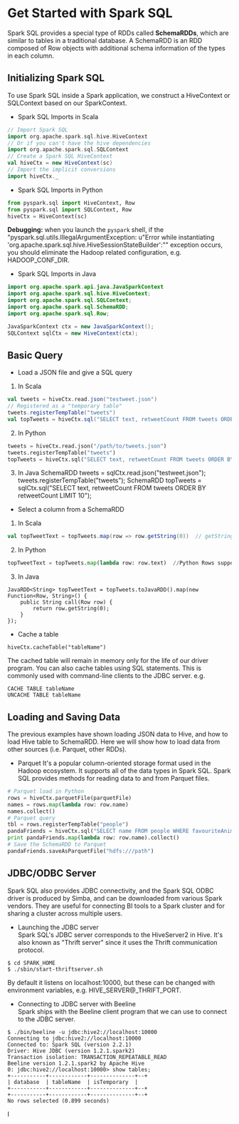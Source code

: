 # Get Started with Spark SQL
Spark SQL provides a special type of RDDs called **SchemaRDDs**, which are similar to tables in a traditional database. A SchemaRDD is an RDD composed of Row objects with additional schema information of the types in each column.

## Initializing Spark SQL
To use Spark SQL inside a Spark application, we construct a HiveContext or SQLContext based on our SparkContext.
- Spark SQL Imports in Scala
```scala
// Import Spark SQL
import org.apache.spark.sql.hive.HiveContext
// Or if you can't have the hive dependencies
import org.apache.spark.sql.SQLContext
// Create a Spark SQL HiveContext
val hiveCtx = new HiveContext(sc)
// Import the implicit conversions
import hiveCtx._
```

- Spark SQL Imports in Python
```python
from pyspark.sql import HiveContext, Row
from pyspark.sql import SQLContext, Row
hiveCtx = HiveContext(sc)
```
**Debugging:** when you launch the `pyspark` shell, if the "pyspark.sql.utils.IllegalArgumentException: u"Error while instantiating 'org.apache.spark.sql.hive.HiveSessionStateBuilder':"" exception occurs, you should eliminate the Hadoop related configuration, e.g. HADOOP_CONF_DIR.

- Spark SQL Imports in Java
```java
import org.apache.spark.api.java.JavaSparkContext
import org.apache.spark.sql.hive.HiveContext;
import org.apache.spark.sql.SQLContext;
import org.apache.spark.sql.SchemaRDD;
import org.apache.spark.sql.Row;

JavaSparkContext ctx = new JavaSparkContext();
SQLContext sqlCtx = new HiveContext(ctx);
```

## Basic Query
- Load a JSON file and give a SQL query
1. In Scala
```scala
val tweets = hiveCtx.read.json("testweet.json")
// Registered as a "temporary table"
tweets.registerTempTable("tweets")
val topTweets = hiveCtx.sql("SELECT text, retweetCount FROM tweets ORDER BY retweetCount LIMIT 10")
```

2. In Python
```python
tweets = hiveCtx.read.json("/path/to/tweets.json")
tweets.registerTempTable("tweets")
topTweets = hiveCtx.sql("SELECT text, retweetCount FROM tweets ORDER BY retweetCount LIMIT 10")
```

3. In Java
SchemaRDD tweets = sqlCtx.read.json("testweet.json");
tweets.registerTempTable("tweets");
SchemaRDD topTweets = sqlCtx.sql("SELECT text, retweetCount FROM tweets ORDER BY retweetCount LIMIT 10");

- Select a column from a SchemaRDD
1. In Scala
```scala
val topTweetText = topTweets.map(row => row.getString(0))  // getString(0) would return field 0 as a string
```

2. In Python
```python
topTweetText = topTweets.map(lambda row: row.text)  //Python Rows support named access to their fields, row.column_name
```

3. In Java
```
JavaRDD<String> topTweetText = topTweets.toJavaRDD().map(new Function<Row, String>() {
	public String call(Row row) {
		return row.getString(0);
	}
});
```

- Cache a table
```
hiveCtx.cacheTable("tableName")
```
The cached table will remain in memory only for the life of our driver program. You can also cache tables using SQL statements. This is commonly used with command-line clients to the JDBC server. e.g.
```
CACHE TABLE tableName
UNCACHE TABLE tableName
```

## Loading and Saving Data
The previous examples have shown loading JSON data to Hive, and how to load Hive table to SchemaRDD. Here we will show how to load data from other sources (i.e. Parquet, other RDDs).

- Parquet
It's a popular column-oriented storage format used in the Hadoop ecosystem. It supports all of the data types in Spark SQL. Spark SQL provides methods for reading data to and from Parquet files.
```python
# Parquet load in Python
rows = hiveCtx.parquetFile(parquetFile)
names = rows.map(lambda row: row.name)
names.collect()
# Parquet query
tbl = rows.registerTempTable("people")
pandaFriends = hiveCtx.sql("SELECT name FROM people WHERE favouriteAnimal = \"panda\"")
print pandaFriends.map(lambda row: row.name).collect()
# Save the SchemaRDD to Parquet
pandaFriends.saveAsParquetFile("hdfs:///path")
```

## JDBC/ODBC Server 
Spark SQL also provides JDBC connectivity, and the Spark SQL ODBC driver is produced by Simba, and can be downloaded from various Spark vendors. They are useful for connecting BI tools to a Spark cluster and for sharing a cluster across multiple users. 
- Launching the JDBC server  
Spark SQL's JDBC server corresponds to the HiveServer2 in Hive. It's also known as "Thrift server" since it uses the Thrift communication protocol.
```
$ cd SPARK_HOME
$ ./sbin/start-thriftserver.sh
```
By default it listens on localhost:10000, but these can be changed with environment variables, e.g. HIVE_SERVER@_THRIFT_PORT.

- Connecting to JDBC server with Beeline  
Spark ships with the Beeline client program that we can use to connect to the JDBC server.
```
$ ./bin/beeline -u jdbc:hive2://localhost:10000
Connecting to jdbc:hive2://localhost:10000
Connected to: Spark SQL (version 2.2.1)
Driver: Hive JDBC (version 1.2.1.spark2)
Transaction isolation: TRANSACTION_REPEATABLE_READ
Beeline version 1.2.1.spark2 by Apache Hive
0: jdbc:hive2://localhost:10000> show tables;
+-----------+------------+--------------+--+
| database  | tableName  | isTemporary  |
+-----------+------------+--------------+--+
+-----------+------------+--------------+--+
No rows selected (0.899 seconds)
```


I










